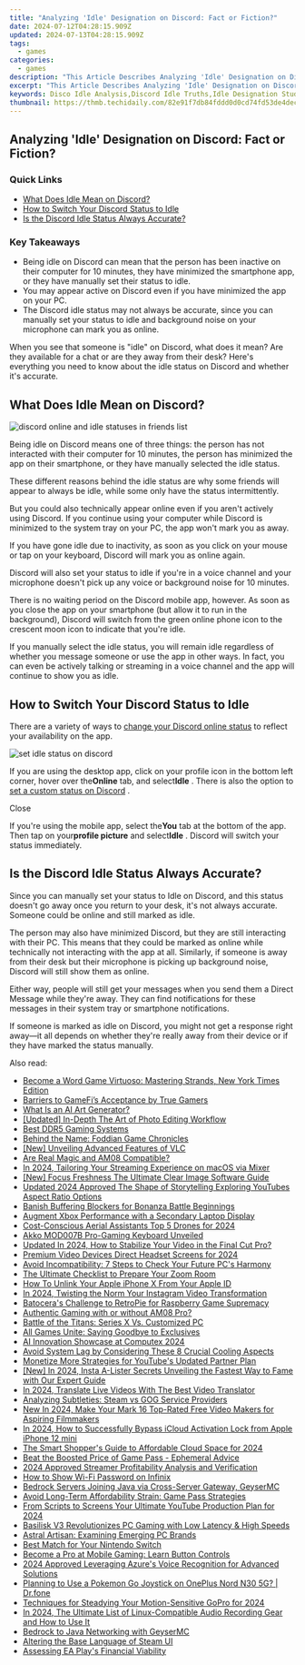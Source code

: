 ```yaml
---
title: "Analyzing 'Idle' Designation on Discord: Fact or Fiction?"
date: 2024-07-12T04:28:15.909Z
updated: 2024-07-13T04:28:15.909Z
tags:
  - games
categories:
  - games
description: "This Article Describes Analyzing 'Idle' Designation on Discord: Fact or Fiction?"
excerpt: "This Article Describes Analyzing 'Idle' Designation on Discord: Fact or Fiction?"
keywords: Disco Idle Analysis,Discord Idle Truths,Idle Designation Study,Disco 'Idle' Reality,Fact-Checking Discord Idle,Idle Status Debate,Unraveling Discord Idle
thumbnail: https://thmb.techidaily.com/82e91f7db84fddd0d0cd74fd53de4decc4bc8c46a25aa2285ca573b91b9719e8.jpg
---
```


## Analyzing 'Idle' Designation on Discord: Fact or Fiction?

### Quick Links

* [What Does Idle Mean on Discord?](#what-does-idle-mean-on-discord)
* [How to Switch Your Discord Status to Idle](#how-to-switch-your-discord-status-to-idle)
* [Is the Discord Idle Status Always Accurate?](#is-the-discord-idle-status-always-accurate)

### Key Takeaways

* Being idle on Discord can mean that the person has been inactive on their computer for 10 minutes, they have minimized the smartphone app, or they have manually set their status to idle.
* You may appear active on Discord even if you have minimized the app on your PC.
* The Discord idle status may not always be accurate, since you can manually set your status to idle and background noise on your microphone can mark you as online.

 When you see that someone is "idle" on Discord, what does it mean? Are they available for a chat or are they away from their desk? Here's everything you need to know about the idle status on Discord and whether it's accurate.

## What Does Idle Mean on Discord?

![discord online and idle statuses in friends list](https://static1.makeuseofimages.com/wordpress/wp-content/uploads/2024/03/discord-online-and-idle-statuses-in-friends-list.png)

 Being idle on Discord means one of three things: the person has not interacted with their computer for 10 minutes, the person has minimized the app on their smartphone, or they have manually selected the idle status.

 These different reasons behind the idle status are why some friends will appear to always be idle, while some only have the status intermittently.

 But you could also technically appear online even if you aren't actively using Discord. If you continue using your computer while Discord is minimized to the system tray on your PC, the app won't mark you as away.

 If you have gone idle due to inactivity, as soon as you click on your mouse or tap on your keyboard, Discord will mark you as online again.

 Discord will also set your status to idle if you're in a voice channel and your microphone doesn't pick up any voice or background noise for 10 minutes.

 There is no waiting period on the Discord mobile app, however. As soon as you close the app on your smartphone (but allow it to run in the background), Discord will switch from the green online phone icon to the crescent moon icon to indicate that you're idle.

 If you manually select the idle status, you will remain idle regardless of whether you message someone or use the app in other ways. In fact, you can even be actively talking or streaming in a voice channel and the app will continue to show you as idle.

## How to Switch Your Discord Status to Idle

 There are a variety of ways to [change your Discord online status](https://www.makeuseof.com/how-to-change-your-discord-online-status/) to reflect your availability on the app.

![set idle status on discord](https://static1.makeuseofimages.com/wordpress/wp-content/uploads/2024/03/set-idle-status-on-discord.png)

 If you are using the desktop app, click on your profile icon in the bottom left corner, hover over the**Online** tab, and select**Idle** . There is also the option to [set a custom status on Discord](https://www.makeuseof.com/set-custom-discord-status/) .

Close

 If you're using the mobile app, select the**You** tab at the bottom of the app. Then tap on your**profile picture** and select**Idle** . Discord will switch your status immediately.

## Is the Discord Idle Status Always Accurate?

 Since you can manually set your status to Idle on Discord, and this status doesn't go away once you return to your desk, it's not always accurate. Someone could be online and still marked as idle.

 The person may also have minimized Discord, but they are still interacting with their PC. This means that they could be marked as online while technically not interacting with the app at all. Similarly, if someone is away from their desk but their microphone is picking up background noise, Discord will still show them as online.

 Either way, people will still get your messages when you send them a Direct Message while they're away. They can find notifications for these messages in their system tray or smartphone notifications.

 If someone is marked as idle on Discord, you might not get a response right away—it all depends on whether they're really away from their device or if they have marked the status manually.


<ins class="adsbygoogle"
     style="display:block"
     data-ad-format="autorelaxed"
     data-ad-client="ca-pub-7571918770474297"
     data-ad-slot="1223367746"></ins>



<ins class="adsbygoogle"
     style="display:block"
     data-ad-client="ca-pub-7571918770474297"
     data-ad-slot="8358498916"
     data-ad-format="auto"
     data-full-width-responsive="true"></ins>

<span class="atpl-alsoreadstyle">Also read:</span>
<div><ul>
<li><a href="https://games-able.techidaily.com/become-a-word-game-virtuoso-mastering-strands-new-york-times-edition/"><u>Become a Word Game Virtuoso: Mastering Strands, New York Times Edition</u></a></li>
<li><a href="https://games-able.techidaily.com/barriers-to-gamefis-acceptance-by-true-gamers/"><u>Barriers to GameFi’s Acceptance by True Gamers</u></a></li>
<li><a href="https://ai-topics.techidaily.com/what-is-an-ai-art-generator/"><u>What Is an AI Art Generator?</u></a></li>
<li><a href="https://some-techniques.techidaily.com/updated-in-depth-the-art-of-photo-editing-workflow/"><u>[Updated] In-Depth  The Art of Photo Editing Workflow</u></a></li>
<li><a href="https://games-able.techidaily.com/best-ddr5-gaming-systems/"><u>Best DDR5 Gaming Systems</u></a></li>
<li><a href="https://games-able.techidaily.com/behind-the-name-foddian-game-chronicles/"><u>Behind the Name: Foddian Game Chronicles</u></a></li>
<li><a href="https://screen-activity-recording.techidaily.com/new-unveiling-advanced-features-of-vlc/"><u>[New] Unveiling Advanced Features of VLC</u></a></li>
<li><a href="https://games-able.techidaily.com/are-real-magic-and-am08-compatible/"><u>Are Real Magic and AM08 Compatible?</u></a></li>
<li><a href="https://some-guidance.techidaily.com/in-2024-tailoring-your-streaming-experience-on-macos-via-mixer/"><u>In 2024, Tailoring Your Streaming Experience on macOS via Mixer</u></a></li>
<li><a href="https://some-techniques.techidaily.com/new-focus-freshness-the-ultimate-clear-image-software-guide/"><u>[New] Focus Freshness  The Ultimate Clear Image Software Guide</u></a></li>
<li><a href="https://video-content-creator.techidaily.com/updated-2024-approved-the-shape-of-storytelling-exploring-youtubes-aspect-ratio-options/"><u>Updated 2024 Approved The Shape of Storytelling Exploring YouTubes Aspect Ratio Options</u></a></li>
<li><a href="https://games-able.techidaily.com/banish-buffering-blockers-for-bonanza-battle-beginnings/"><u>Banish Buffering Blockers for Bonanza Battle Beginnings</u></a></li>
<li><a href="https://games-able.techidaily.com/augment-xbox-performance-with-a-secondary-laptop-display/"><u>Augment Xbox Performance with a Secondary Laptop Display</u></a></li>
<li><a href="https://extra-information.techidaily.com/cost-conscious-aerial-assistants-top-5-drones-for-2024/"><u>Cost-Conscious Aerial Assistants  Top 5 Drones for 2024</u></a></li>
<li><a href="https://games-able.techidaily.com/akko-mod007b-pro-gaming-keyboard-unveiled/"><u>Akko MOD007B Pro-Gaming Keyboard Unveiled</u></a></li>
<li><a href="https://ai-video-apps.techidaily.com/updated-in-2024-how-to-stabilize-your-video-in-the-final-cut-pro/"><u>Updated In 2024, How to Stabilize Your Video in the Final Cut Pro?</u></a></li>
<li><a href="https://extra-skills.techidaily.com/premium-video-devices-direct-headset-screens-for-2024/"><u>Premium Video Devices  Direct Headset Screens for 2024</u></a></li>
<li><a href="https://games-able.techidaily.com/avoid-incompatibility-7-steps-to-check-your-future-pcs-harmony/"><u>Avoid Incompatibility: 7 Steps to Check Your Future PC's Harmony</u></a></li>
<li><a href="https://extra-information.techidaily.com/the-ultimate-checklist-to-prepare-your-zoom-room/"><u>The Ultimate Checklist to Prepare Your Zoom Room</u></a></li>
<li><a href="https://apple-account.techidaily.com/how-to-unlink-your-apple-iphone-x-from-your-apple-id-by-drfone-ios/"><u>How To Unlink Your Apple iPhone X From Your Apple ID</u></a></li>
<li><a href="https://instagram-video-files.techidaily.com/in-2024-twisting-the-norm-your-instagram-video-transformation/"><u>In 2024, Twisting the Norm  Your Instagram Video Transformation</u></a></li>
<li><a href="https://games-able.techidaily.com/batoceras-challenge-to-retropie-for-raspberry-game-supremacy/"><u>Batocera's Challenge to RetroPie for Raspberry Game Supremacy</u></a></li>
<li><a href="https://games-able.techidaily.com/authentic-gaming-with-or-without-am08-pro/"><u>Authentic Gaming with or without AM08 Pro?</u></a></li>
<li><a href="https://games-able.techidaily.com/battle-of-the-titans-series-x-vs-customized-pc/"><u>Battle of the Titans: Series X Vs. Customized PC</u></a></li>
<li><a href="https://games-able.techidaily.com/all-games-unite-saying-goodbye-to-exclusives/"><u>All Games Unite: Saying Goodbye to Exclusives</u></a></li>
<li><a href="https://games-able.techidaily.com/ai-innovation-showcase-at-computex-2024/"><u>AI Innovation Showcase at Computex 2024</u></a></li>
<li><a href="https://games-able.techidaily.com/avoid-system-lag-by-considering-these-8-crucial-cooling-aspects/"><u>Avoid System Lag by Considering These 8 Crucial Cooling Aspects</u></a></li>
<li><a href="https://youtube-videos.techidaily.com/monetize-more-strategies-for-youtubes-updated-partner-plan/"><u>Monetize More  Strategies for YouTube's Updated Partner Plan</u></a></li>
<li><a href="https://instagram-videos.techidaily.com/new-in-2024-insta-a-lister-secrets-unveiling-the-fastest-way-to-fame-with-our-expert-guide/"><u>[New] In 2024, Insta A-Lister Secrets  Unveiling the Fastest Way to Fame with Our Expert Guide</u></a></li>
<li><a href="https://ai-voice-clone.techidaily.com/in-2024-translate-live-videos-with-the-best-video-translator/"><u>In 2024, Translate Live Videos With The Best Video Translator</u></a></li>
<li><a href="https://games-able.techidaily.com/analyzing-subtleties-steam-vs-gog-service-providers/"><u>Analyzing Subtleties: Steam vs GOG Service Providers</u></a></li>
<li><a href="https://video-creation-software.techidaily.com/new-in-2024-make-your-mark-16-top-rated-free-video-makers-for-aspiring-filmmakers/"><u>New In 2024, Make Your Mark 16 Top-Rated Free Video Makers for Aspiring Filmmakers</u></a></li>
<li><a href="https://activate-lock.techidaily.com/in-2024-how-to-successfully-bypass-icloud-activation-lock-from-apple-iphone-12-mini-by-drfone-ios/"><u>In 2024, How to Successfully Bypass iCloud Activation Lock from Apple iPhone 12 mini</u></a></li>
<li><a href="https://some-approaches.techidaily.com/the-smart-shoppers-guide-to-affordable-cloud-space-for-2024/"><u>The Smart Shopper's Guide to Affordable Cloud Space for 2024</u></a></li>
<li><a href="https://games-able.techidaily.com/beat-the-boosted-price-of-game-pass-ephemeral-advice/"><u>Beat the Boosted Price of Game Pass - Ephemeral Advice</u></a></li>
<li><a href="https://youtube-stream.techidaily.com/2024-approved-streamer-profitability-analysis-and-verification/"><u>2024 Approved  Streamer Profitability Analysis and Verification</u></a></li>
<li><a href="https://unlock-android.techidaily.com/how-to-show-wi-fi-password-on-infinix-by-drfone-android/"><u>How to Show Wi-Fi Password on Infinix</u></a></li>
<li><a href="https://games-able.techidaily.com/bedrock-servers-joining-java-via-cross-server-gateway-geysermc/"><u>Bedrock Servers Joining Java via Cross-Server Gateway, GeyserMC</u></a></li>
<li><a href="https://games-able.techidaily.com/avoid-long-term-affordability-strain-game-pass-strategies/"><u>Avoid Long-Term Affordability Strain: Game Pass Strategies</u></a></li>
<li><a href="https://youtube-help.techidaily.com/from-scripts-to-screens-your-ultimate-youtube-production-plan-for-2024/"><u>From Scripts to Screens  Your Ultimate YouTube Production Plan for 2024</u></a></li>
<li><a href="https://games-able.techidaily.com/basilisk-v3-revolutionizes-pc-gaming-with-low-latency-and-high-speeds/"><u>Basilisk V3 Revolutionizes PC Gaming with Low Latency & High Speeds</u></a></li>
<li><a href="https://games-able.techidaily.com/astral-artisan-examining-emerging-pc-brands/"><u>Astral Artisan: Examining Emerging PC Brands</u></a></li>
<li><a href="https://games-able.techidaily.com/best-match-for-your-nintendo-switch/"><u>Best Match for Your Nintendo Switch</u></a></li>
<li><a href="https://games-able.techidaily.com/become-a-pro-at-mobile-gaming-learn-button-controls/"><u>Become a Pro at Mobile Gaming: Learn Button Controls</u></a></li>
<li><a href="https://extra-skills.techidaily.com/2024-approved-leveraging-azures-voice-recognition-for-advanced-solutions/"><u>2024 Approved  Leveraging Azure's Voice Recognition for Advanced Solutions</u></a></li>
<li><a href="https://android-pokemon-go.techidaily.com/planning-to-use-a-pokemon-go-joystick-on-oneplus-nord-n30-5g-drfone-by-drfone-virtual-android/"><u>Planning to Use a Pokemon Go Joystick on OnePlus Nord N30 5G? | Dr.fone</u></a></li>
<li><a href="https://some-approaches.techidaily.com/techniques-for-steadying-your-motion-sensitive-gopro-for-2024/"><u>Techniques for Steadying Your Motion-Sensitive GoPro for 2024</u></a></li>
<li><a href="https://sound-tweaking.techidaily.com/in-2024-the-ultimate-list-of-linux-compatible-audio-recording-gear-and-how-to-use-it/"><u>In 2024, The Ultimate List of Linux-Compatible Audio Recording Gear and How to Use It</u></a></li>
<li><a href="https://games-able.techidaily.com/bedrock-to-java-networking-with-geysermc/"><u>Bedrock to Java Networking with GeyserMC</u></a></li>
<li><a href="https://games-able.techidaily.com/altering-the-base-language-of-steam-ui/"><u>Altering the Base Language of Steam UI</u></a></li>
<li><a href="https://games-able.techidaily.com/assessing-ea-plays-financial-viability/"><u>Assessing EA Play's Financial Viability</u></a></li>
</ul></div>

